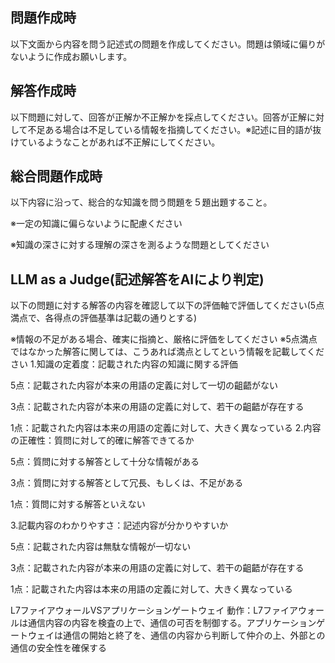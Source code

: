 ## 問題作成時

以下文面から内容を問う記述式の問題を作成してください。問題は領域に偏りがないように作成お願いします。

## 解答作成時

以下問題に対して、回答が正解か不正解かを採点してください。回答が正解に対して不足ある場合は不足している情報を指摘してください。※記述に目的語が抜けているようなことがあれば不正解にしてください。

## 総合問題作成時

以下内容に沿って、総合的な知識を問う問題を５題出題すること。

※一定の知識に偏らないように配慮ください

※知識の深さに対する理解の深さを測るような問題としてください

## LLM as a Judge(記述解答をAIにより判定)

以下の問題に対する解答の内容を確認して以下の評価軸で評価してください(5点満点で、各得点の評価基準は記載の通りとする)

※情報の不足がある場合、確実に指摘と、厳格に評価をしてください
※5点満点ではなかった解答に関しては、こうあれば満点としてという情報を記載してください
1.知識の定着度：記載された内容の知識に関する評価

5点：記載された内容が本来の用語の定義に対して一切の齟齬がない

3点：記載された内容が本来の用語の定義に対して、若干の齟齬が存在する

1点：記載された内容は本来の用語の定義に対して、大きく異なっている
2.内容の正確性：質問に対して的確に解答できてるか

5点：質問に対する解答として十分な情報がある

3点：質問に対する解答として冗長、もしくは、不足がある

1点：質問に対する解答といえない

3.記載内容のわかりやすさ：記述内容が分かりやすいか

5点：記載された内容は無駄な情報が一切ない

3点：記載された内容が本来の用語の定義に対して、若干の齟齬が存在する

1点：記載された内容は本来の用語の定義に対して、大きく異なっている

L7ファイアウォールVSアプリケーションゲートウェイ
動作：L7ファイアウォールは通信内容の内容を検査の上で、通信の可否を制御する。アプリケーションゲートウェイは通信の開始と終了を、通信の内容から判断して仲介の上、外部との通信の安全性を確保する


